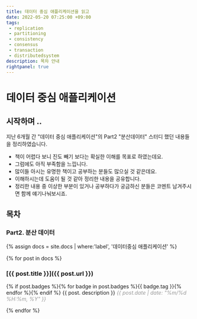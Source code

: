 ```yaml
---
title: 데이터 중심 애플리케이션을 읽고 
date: 2022-05-20 07:25:00 +09:00
tags:
 - replication
 - partitioning
 - consistency
 - consensus
 - transaction
 - distributedsystem
description: 목차 안내
rightpanel: true
---
```


# 데이터 중심 애플리케이션 


## 시작하며 ..
지난 6개월 간 "데이터 중심 애플리케이션"의 Part2 "분산데이터" 스터디 했던 내용들을 정리하였습니다.  

- 책이 어렵다 보니 진도 빼기 보다는 확실한 이해를 목표로 하였는데요.  
- 그럼에도 아직 부족함을 느낍니다.  
- 많이들 아시는 유명한 책이고 공부하는 분들도 많으실 것 같은데요.   
- 이해하시는데 도움이 될 것 같아 정리한 내용을 공유합니다. 
- 정리한 내용 중 이상한 부분이 있거나 공부하다가 궁금하신 분들은 코멘트 남겨주시면 함께 얘기나눠보시죠.  

## 목차
### Part2. 분산 데이터
{% assign docs = site.docs | where:'label', '데이터중심 애플리케이션' %}

{% for post in docs %}
### [{{ post.title }}]({{ post.url }})
{% if post.badges %}{% for badge in post.badges %}<span class="badge badge-{{ badge.type }}">{{ badge.tag }}</span>{% endfor %}{% endif %} 
{{ post. description }}
<span class="post-date" style="font-style: italic; color: #999999">{{ post.date | date: "%m/%d %H:%m, %Y" }}</span>


{% endfor %}